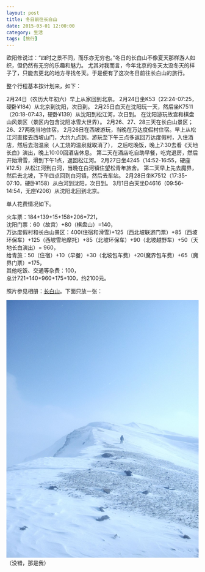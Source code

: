 ```yaml
---
layout: post
title: 冬日前往长白山
date: 2015-03-01 12:00:00
category: 生活
tags: [旅行]
---
```


欧阳修说过：“四时之景不同，而乐亦无穷也。”冬日的长白山不像夏天那样游人如织，但仍然有无穷的乐趣和魅力。
尤其对我而言，今年北京的冬天太没冬天的样子了，只能去更北的地方寻找冬天。于是便有了这次冬日前往长白山的旅行。

<!--more-->

整个行程基本按计划来，如下：

2月24日（农历大年初六）早上从家回到北京。
2月24日坐K53（22:24-07:25，硬卧¥184）从北京到沈阳，次日到。
2月25日白天在沈阳玩一天，然后坐K7511（20:18-07:43，硬卧¥139）从沈阳到松江河，次日到。
在沈阳游玩故宫和棋盘山风景区（景区内包含沈阳冰雪大世界）。
2月26、27、28三天在长白山景区；26、27两晚当地住宿。
2月26日在西坡游玩，当晚在万达度假村住宿。早上从松江河直接去西坡山门，大约九点到。游玩至下午三点多返回万达度假村，入住酒店，然后去泡温泉（人工烧的温泉就取消了），
之后吃晚饭，晚上7:30去看《天地长白》演出，晚上10:00回酒店休息。
第二天在酒店吃自助早餐，吃完退房，然后开始滑雪，滑到下午1点，返回松江河。
2月27日坐4245（14:52-16:55，硬座¥12.5）从松江河到白河，当晚在白河镇住望松青年旅舍。
第二天早上先去魔界，然后去北坡，下午四点回到白河镇，然后去车站。
2月28日坐K7512（17:35-07:10，硬卧¥158）从白河到沈阳，次日到。
3月1日白天坐D4616（09:56-14:54，无座¥206）从沈阳北回到北京。

单人花费情况如下。

火车票：184+139+15+158+206=721，  
沈阳门票：60（故宫）+80（棋盘山）=140，  
万达度假村和长白山景区：400(住宿和滑雪)+125（西北坡联游门票）+85（西坡环保车）+125（西坡雪地摩托）+85（北坡环保车）+90（北坡越野车）+50（天地长白演出）= 960，  
给青旅：50（住宿）+10（早餐）+30（北坡包车费）+20(魔界包车费）+65（魔界门票）=175，  
其他吃饭、交通等杂费：100，  
总计721+140+960+175+100，约2100元。

照片参见相册：[长白山](https://pan.baidu.com/s/1sl1pLAd)。下面只放一张：

![](/images/2015-03-01-mountain-man.jpg)
（没错，那是我）

